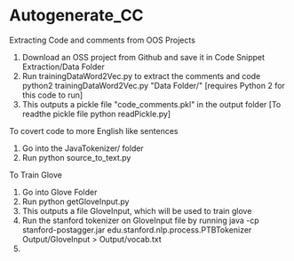 # Autogenerate_CC


Extracting Code and comments from OOS Projects 

1. Download an OSS project from Github and save it in 
		Code Snippet Extraction/Data Folder
2. Run trainingDataWord2Vec.py to extract the comments and code
		python2 trainingDataWord2Vec.py "Data Folder/"
		[requires Python 2 for this code to run]
3. This outputs a pickle file "code_comments.pkl" in the output folder
		[To readthe pickle file python readPickle.py]

To covert code to more English like sentences 

1. Go into the JavaTokenizer/ folder
2. Run 
		python source_to_text.py

To Train Glove
1. Go into Glove Folder 
2. Run 
		python getGloveInput.py
3. This outputs a file GloveInput, which will be used to train glove
4. Run the stanford tokenizer on GloveInput file by running
		java -cp stanford-postagger.jar edu.stanford.nlp.process.PTBTokenizer Output/GloveInput > Output/vocab.txt
5. 